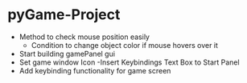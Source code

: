 # pyGame-Project
- Method to check mouse position easily 
    - Condition to change object color if mouse hovers over it
- Start building gamePanel gui
- Set game window Icon
-Insert Keybindings Text Box to Start Panel
- Add keybinding functionality for game screen